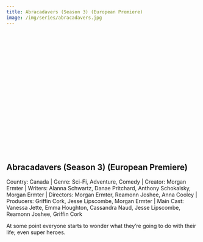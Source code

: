 ```yaml
---
title: Abracadavers (Season 3) (European Premiere)
image: /img/series/abracadavers.jpg
---
```

<iframe width="560" height="315" src="" frameborder="0" allow="accelerometer; autoplay; encrypted-media; gyroscope; picture-in-picture" allowfullscreen></iframe>

## Abracadavers (Season 3) (European Premiere)
Country: Canada | Genre: Sci-Fi, Adventure, Comedy | Creator: Morgan Ermter | Writers: Alanna Schwartz, Danae Pritchard, Anthony Schokalsky, Morgan Ermter | Directors: Morgan Ermter, Reamonn Joshee, Anna Cooley | Producers: Griffin Cork, Jesse Lipscombe, Morgan Ermter | Main Cast: Vanessa Jette, Emma Houghton, Cassandra Naud, Jesse Lipscombe, Reamonn Joshee, Griffin Cork



At some point everyone starts to wonder what they’re going to do with their life; even super heroes.